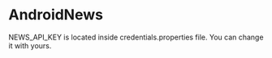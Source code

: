 # AndroidNews
NEWS_API_KEY is located inside credentials.properties file. You can change it with yours.
